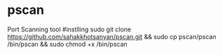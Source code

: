 # pscan
Port Scanning tool
#instlling 
sudo git clone https://github.com/sahakkhotsanyan/pscan.git && sudo cp pscan/pscan /bin/pscan && sudo chmod +x /bin/pscan
